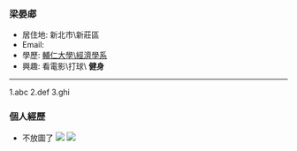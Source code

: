 ### 梁晏郕

- 居住地: 新北市\新莊區
- Email:
- 學歷: [輔仁大學\經濟學系 ](https://www.economics.fju.edu.tw/)
- 興趣: 看電影\打球\ **健身**
<hr>

1.abc
2.def
3.ghi

### 個人經歷
- 不放圖了
![ ]()
![ ]()

